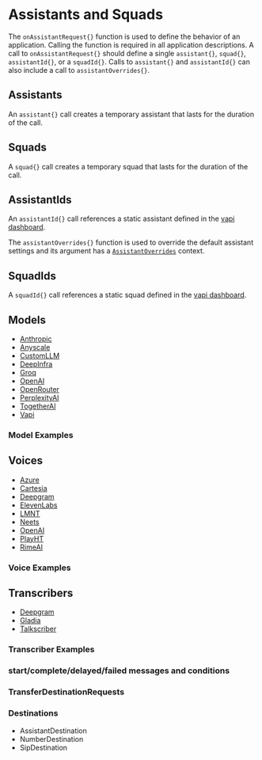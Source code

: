 <show-structure depth="2"/>

# Assistants and Squads

The `onAssistantRequest{}` function is used to define the behavior of an application.
Calling the function is required in all application descriptions. A call to `onAssistantRequest{}`
should define a single `assistant{}`, `squad{}`, `assistantId{}`, or a `squadId{}`.
Calls to `assistant{}` and `assistantId{}` can also include a call to `assistantOverrides{}`.

## Assistants

An `assistant{}` call creates a temporary assistant that lasts for the duration of the call.

<chapter title="Assistant Example" id="assistant" collapsible="false">
<code-block lang="kotlin" src="src/main/kotlin/assistants/Assistants.kt" include-symbol="assistantExample"/>
</chapter>

## Squads

A `squad{}` call creates a temporary squad that lasts for the duration of the call.

<chapter title="Squad Example" id="squad" collapsible="false">
<code-block lang="kotlin" src="src/main/kotlin/assistants/Assistants.kt" include-symbol="squadExample"/>
</chapter>

## AssistantIds

An `assistantId{}` call references a static assistant defined in
the [vapi dashboard](https://dashboard.vapi.ai/assistants).

The `assistantOverrides{}` function is used to override the default assistant settings and its argument has a
[`AssistantOverrides`](%core_url%.assistant/-assistant-overrides/index.html) context.

<chapter title="Assistant Id Example" id="assistantId" collapsible="false">
<code-block lang="kotlin" src="src/main/kotlin/assistants/Assistants.kt" include-symbol="assistantIdExample"/>
</chapter>

## SquadIds

A `squadId{}` call references a static squad defined in the [vapi dashboard](https://dashboard.vapi.ai/assistants).

<chapter title="Squad Id Example" id="squadId" collapsible="false">
<code-block lang="kotlin" src="src/main/kotlin/assistants/Assistants.kt" include-symbol="squadIdExample"/>
</chapter>

## Models

* [Anthropic](%core_url%.model/-anthropic-model/index.html)
* [Anyscale](%core_url%.model/-anyscale-model/index.html)
* [CustomLLM](%core_url%.model/-custom-l-l-m-model/index.html)
* [DeepInfra](%core_url%.model/-deep-infra-model/index.html)
* [Groq](%core_url%.model/-groq-model/index.html)
* [OpenAI](%core_url%.model/-open-a-i-model/index.html)
* [OpenRouter](%core_url%.model/-open-router-model/index.html)
* [PerplexityAI](%core_url%.model/-perplexity-a-i-model/index.html)
* [TogetherAI](%core_url%.model/-together-a-i-model/index.html)
* [Vapi](%core_url%.model/-vapi-model/index.html)

### Model Examples

<tabs>
  <tab title="Anthropic">
    <code-block lang="kotlin" src="src/main/kotlin/assistants/Models.kt" include-symbol="anthropicExample"/>
  </tab>
  <tab title="Anyscale">
    <code-block lang="kotlin" src="src/main/kotlin/assistants/Models.kt" include-symbol="anyscaleExample"/>
  </tab>
  <tab title="CustomLLM">
    <code-block lang="kotlin" src="src/main/kotlin/assistants/Models.kt" include-symbol="customLLMExample"/>
  </tab>
  <tab title="DeepInfra">
    <code-block lang="kotlin" src="src/main/kotlin/assistants/Models.kt" include-symbol="deepInfraExample"/>
  </tab>
  <tab title="Groq">
    <code-block lang="kotlin" src="src/main/kotlin/assistants/Models.kt" include-symbol="groqExample"/>
  </tab>
  <tab title="OpenAI">
    <code-block lang="kotlin" src="src/main/kotlin/assistants/Models.kt" include-symbol="openAIExample"/>
  </tab>
  <tab title="OpenRouter">
    <code-block lang="kotlin" src="src/main/kotlin/assistants/Models.kt" include-symbol="openRouterExample"/>
  </tab>
  <tab title="PerplexityAI">
    <code-block lang="kotlin" src="src/main/kotlin/assistants/Models.kt" include-symbol="perplexityAIExample"/>
  </tab>
  <tab title="TogetherAI">
    <code-block lang="kotlin" src="src/main/kotlin/assistants/Models.kt" include-symbol="togetherAIExample"/>
  </tab>
  <tab title="Vapi">
    <code-block lang="kotlin" src="src/main/kotlin/assistants/Models.kt" include-symbol="vapiExample"/>
  </tab>
</tabs>

## Voices

* [Azure](%core_url%.voice/-azure-voice/index.html)
* [Cartesia](%core_url%.voice/-cartesia-voice/index.html)
* [Deepgram](%core_url%.voice/-deepgram-voice/index.html)
* [ElevenLabs](%core_url%.voice/-eleven-labs-voice/index.html)
* [LMNT](%core_url%.voice/-l-m-n-t-voice/index.html)
* [Neets](%core_url%.voice/-neets-voice/index.html)
* [OpenAI](%core_url%.voice/-open-a-i-voice/index.html)
* [PlayHT](%core_url%.voice/-play-h-t-voice/index.html)
* [RimeAI](%core_url%.voice/-rime-a-i-voice/index.html)

### Voice Examples

<tabs>
  <tab title="Azure">
    <code-block lang="kotlin" src="src/main/kotlin/assistants/Voices.kt" include-symbol="azureExample"/>
  </tab>
  <tab title="Cartesia">
    <code-block lang="kotlin" src="src/main/kotlin/assistants/Voices.kt" include-symbol="cartesiaExample"/>
  </tab>
  <tab title="Deepgram">
    <code-block lang="kotlin" src="src/main/kotlin/assistants/Voices.kt" include-symbol="deepgramExample"/>
  </tab>
  <tab title="ElevenLabs">
    <code-block lang="kotlin" src="src/main/kotlin/assistants/Voices.kt" include-symbol="elevenLabsExample"/>
  </tab>
  <tab title="LMNT">
    <code-block lang="kotlin" src="src/main/kotlin/assistants/Voices.kt" include-symbol="lmntExample"/>
  </tab>
  <tab title="Neets">
    <code-block lang="kotlin" src="src/main/kotlin/assistants/Voices.kt" include-symbol="neetsExample"/>
  </tab>
  <tab title="OpenAI">
    <code-block lang="kotlin" src="src/main/kotlin/assistants/Voices.kt" include-symbol="openAIExample"/>
  </tab>
  <tab title="PlayHT">
    <code-block lang="kotlin" src="src/main/kotlin/assistants/Voices.kt" include-symbol="playHTExample"/>
  </tab>
  <tab title="RimeAI">
    <code-block lang="kotlin" src="src/main/kotlin/assistants/Voices.kt" include-symbol="rimeAIExample"/>
  </tab>
</tabs>

## Transcribers

* [Deepgram](%core_url%.transcriber/-deepgram-transcriber/index.html)
* [Gladia](%core_url%.transcriber/-gladia-transcriber/index.html)
* [Talkscriber](%core_url%.transcriber/-talkscriber-transcriber/index.html)

### Transcriber Examples

<tabs>
  <tab title="Deepgram">
    <code-block lang="kotlin" src="src/main/kotlin/assistants/Transcribers.kt" include-symbol="deepgramExample"/>
  </tab>
  <tab title="Gladia">
    <code-block lang="kotlin" src="src/main/kotlin/assistants/Transcribers.kt" include-symbol="gladiaExample"/>
  </tab>
  <tab title="Talkscriber">
    <code-block lang="kotlin" src="src/main/kotlin/assistants/Transcribers.kt" include-symbol="talkscriberExample"/>
  </tab>
</tabs>

### start/complete/delayed/failed messages and conditions

### TransferDestinationRequests

### Destinations

* AssistantDestination
* NumberDestination
* SipDestination
